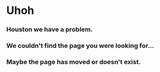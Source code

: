 # Uhoh
### Houston we have a problem.
### We couldn't find the page you were looking for...

### Maybe the page has moved or doesn't exist.
